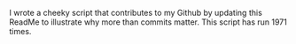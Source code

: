 I wrote a cheeky script that contributes to my Github by updating this ReadMe to illustrate why more than commits matter. This script has run 1971 times.